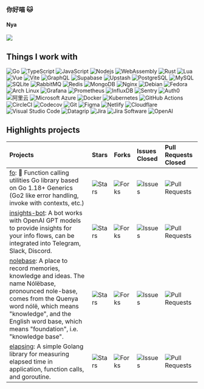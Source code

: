 ### 你好喵 🐱
#### Nya

<a href="#stats" align="center">
  <picture>
    <source 
      srcset="https://github-readme-stats.vercel.app/api?username=nekomeowww&count_private=true&show_icons=true&include_all_commits=true&show_owner=true&theme=onedark&hide_border=true"
      media="(prefers-color-scheme: dark)"
    />
    <source
      srcset="https://github-readme-stats.vercel.app/api?username=nekomeowww&count_private=true&show_icons=true&include_all_commits=true&show_owner=true&theme=transparent"
      media="(prefers-color-scheme: light), (prefers-color-scheme: no-preference)"
    />
    <img src="https://github-readme-stats.vercel.app/api?username=nekomeowww&count_private=true&show_icons=true&include_all_commits=true&show_owner=true&theme=transparent" />
  </picture>
</a>

## Things I work with

![Go](https://img.shields.io/badge/-Go-00ADD8?style=flat-square&logo=go&logoColor=white)
![TypeScript](https://img.shields.io/badge/-TypeScript-007ACC?style=flat-square&logo=typescript&logoColor=white)
![JavaScript](https://img.shields.io/badge/-JavaScript-F7DF1E?style=flat-square&logo=javascript&logoColor=white)
![Nodejs](https://img.shields.io/badge/-Nodejs-43853d?style=flat-square&logo=Node.js&logoColor=white)
![WebAssembly](https://img.shields.io/badge/-WebAssembly-654FF0?style=flat-square&logo=webassembly&logoColor=white)
![Rust](https://img.shields.io/badge/-Rust-000000?style=flat-square&logo=rust&logoColor=white)
![Lua](https://img.shields.io/badge/-Lua-2C2D72?style=flat-square&logo=lua&logoColor=white)
![Vue](https://img.shields.io/badge/-Vue-4FC08D?style=flat-square&logo=vue.js&logoColor=white)
![Vite](https://img.shields.io/badge/-Vite-646CFF?style=flat-square&logo=vite&logoColor=white")
![GraphQL](https://img.shields.io/badge/-GraphQL-E10098?style=flat-square&logo=graphql&logoColor=white)
![Supabase](https://img.shields.io/badge/-Supabase-3FCF8E?style=flat-square&logo=supabase&logoColor=white)
![Upstash](https://img.shields.io/badge/-Upstash-00E9A3?style=flat-square&logo=upstash&logoColor=white)
![PostgreSQL](https://img.shields.io/badge/-PostgreSQL-4169E1?style=flat-square&logo=postgresql&logoColor=white)
![MySQL](https://img.shields.io/badge/-MySQL-4479A1?style=flat-square&logo=mysql&logoColor=white)
![SQLite](https://img.shields.io/badge/-SQLite-003B57?style=flat-square&logo=sqlite&logoColor=white)
![RabbitMQ](https://img.shields.io/badge/-RabbitMQ-FF6600?style=flat-square&logo=rabbitmq&logoColor=white)
![Redis](https://img.shields.io/badge/-Redis-DC382D?style=flat-square&logo=redis&logoColor=white)
![MongoDB](https://img.shields.io/badge/-MongoDB-13aa52?style=flat-square&logo=mongodb&logoColor=white)
![Nginx](https://img.shields.io/badge/-Nginx-009639?style=flat-square&logo=nginx&logoColor=white)
![Debian](https://img.shields.io/badge/-Debian-A81D33?style=flat-square&logo=debian&logoColor=white)
![Fedora](https://img.shields.io/badge/-Fedora-51A2DA?style=flat-square&logo=fedora&logoColor=white)
![Arch Linux](https://img.shields.io/badge/-Arch_Linux-1793D1?style=flat-square&logo=archlinux&logoColor=white)
![Grafana](https://img.shields.io/badge/-Grafana-F46800?style=flat-square&logo=grafana&logoColor=white")
![Prometheus](https://img.shields.io/badge/-Prometheus-E6522C?style=flat-square&logo=prometheus&logoColor=white")
![InfluxDB](https://img.shields.io/badge/-InfluxDB-22ADF6?style=flat-square&logo=influxdb&logoColor=white")
![Sentry](https://img.shields.io/badge/-Sentry-362D59?style=flat-square&logo=sentry&logoColor=white")
![Auth0](https://img.shields.io/badge/-Auth0-EB5424?style=flat-square&logo=auth0&logoColor=white")
![阿里云](https://img.shields.io/badge/-阿里云-FF6A00?style=flat-square&logo=alibabacloud&logoColor=white)
![Microsoft Azure](https://img.shields.io/badge/-Azure-0078D4?style=flat-square&logo=microsoftazure&logoColor=white)
![Docker](https://img.shields.io/badge/-Docker-46a2f1?style=flat-square&logo=docker&logoColor=white)
![Kubernetes](https://img.shields.io/badge/-Kubernetes-326CE5?style=flat-square&logo=kubernetes&logoColor=white)
![GitHub Actions](https://img.shields.io/badge/-Github_Actions-2088FF?style=flat-square&logo=github-actions&logoColor=white)
![CircleCI](https://img.shields.io/badge/-CircleCI-343434?style=flat-square&logo=circleci&logoColor=white)
![Codecov](https://img.shields.io/badge/-Codecov-F01F7A?style=flat-square&logo=codecov&logoColor=white)
![Git](https://img.shields.io/badge/-Git-F05032?style=flat-square&logo=git&logoColor=white)
![Figma](https://img.shields.io/badge/-Figma-F24E1E?style=flat-square&logo=figma&logoColor=white")
![Netlify](https://img.shields.io/badge/-Netlify-00C7B7?style=flat-square&logo=netlify&logoColor=white")
![Cloudflare](https://img.shields.io/badge/-Cloudflare-F38020?style=flat-square&logo=cloudflare&logoColor=white")
![Visual Studio Code](https://img.shields.io/badge/-Visual_Studio_Code-007ACC?style=flat-square&logo=visualstudiocode&logoColor=white)
![Datagrip](https://img.shields.io/badge/-DataGrip-000000?style=flat-square&logo=datagrip&logoColor=white)
![Jira](https://img.shields.io/badge/-Jira-0052CC?style=flat-square&logo=jira&logoColor=white)
![Jira Software](https://img.shields.io/badge/-Jira_Software-0052CC?style=flat-square&logo=jirasoftware&logoColor=white)
![OpenAI](https://img.shields.io/badge/-GPTs-412991?style=flat-square&logo=openai&logoColor=white")

## Highlights projects

|Projects|Stars|Forks|Issues Closed|Pull Requests Closed|
|:---|:---|:---|:---|:---|
|[fo](https://github.com/nekomeowww/fo): 🎺 Function calling utilities Go library based on Go 1.18+ Generics (Go2 like error handling, invoke with contexts, etc.) |![Stars](https://img.shields.io/github/stars/nekomeowww/fo?style=flat-square&labelColor=343b41)|![Forks](https://img.shields.io/github/forks/nekomeowww/fo?style=flat-square&labelColor=343b41)|![Issues](https://img.shields.io/github/issues-closed/nekomeowww/fo?style=flat-square&labelColor=343b41)|![Pull Requests](https://img.shields.io/github/issues-pr-closed/nekomeowww/fo?style=flat-square&labelColor=343b41)|
|[insights-bot](https://github.com/nekomeowww/insights-bot): A bot works with OpenAI GPT models to provide insights for your info flows, can be integrated into Telegram, Slack, Discord. |![Stars](https://img.shields.io/github/stars/nekomeowww/insights-bot?style=flat-square&labelColor=343b41)|![Forks](https://img.shields.io/github/forks/nekomeowww/insights-bot?style=flat-square&labelColor=343b41)|![Issues](https://img.shields.io/github/issues-closed/nekomeowww/insights-bot?style=flat-square&labelColor=343b41)|![Pull Requests](https://img.shields.io/github/issues-pr-closed/nekomeowww/insights-bot?style=flat-square&labelColor=343b41)|
|[nolebase](https://github.com/LittleSound/nolebase): A place to record memories, knowledge and ideas. The name Nólëbase, pronounced nole-base, comes from the Quenya word nólë, which means "knowledge", and the English word base, which means "foundation", i.e. "knowledge base". |![Stars](https://img.shields.io/github/stars/LittleSound/nolebase?style=flat-square&labelColor=343b41)|![Forks](https://img.shields.io/github/forks/LittleSound/nolebase?style=flat-square&labelColor=343b41)|![Issues](https://img.shields.io/github/issues-closed/LittleSound/nolebase?style=flat-square&labelColor=343b41)|![Pull Requests](https://img.shields.io/github/issues-pr-closed/LittleSound/nolebase?style=flat-square&labelColor=343b41)|
|[elapsing](https://github.com/nekomeowww/elapsing): A simple Golang library for measuring elapsed time in application, function calls, and goroutine. |![Stars](https://img.shields.io/github/stars/nekomeowww/elapsing?style=flat-square&labelColor=343b41)|![Forks](https://img.shields.io/github/forks/nekomeowww/elapsing?style=flat-square&labelColor=343b41)|![Issues](https://img.shields.io/github/issues-closed/nekomeowww/elapsing?style=flat-square&labelColor=343b41)|![Pull Requests](https://img.shields.io/github/issues-pr-closed/nekomeowww/elapsing?style=flat-square&labelColor=343b41)|
